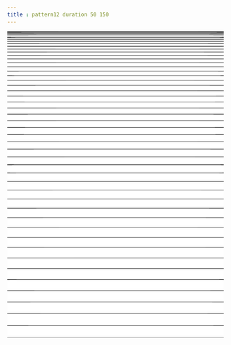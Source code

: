 ```yaml
---
title : pattern12 duration 50 150
---
```

![pattern12_duration_50_150.png](../img/pattern12_duration_50_150.png)
